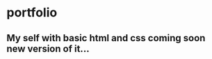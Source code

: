 # portfolio
My self with basic html and css 
coming soon new version of it...
---------------------------------------
